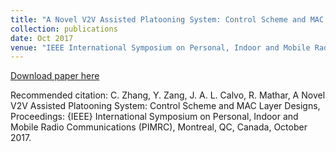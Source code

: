 ```yaml
---
title: "A Novel V2V Assisted Platooning System: Control Scheme and MAC Layer Designs"
collection: publications
date: Oct 2017
venue: "IEEE International Symposium on Personal, Indoor and Mobile Radio Communications (PIMRC)"
---
```


[Download paper here](http://JoseALeon.github.io/files/PIMRC17aPaper.pdf)

Recommended citation: C. Zhang, Y. Zang, J. A. L. Calvo, R. Mathar, A Novel V2V Assisted Platooning System: Control Scheme and MAC Layer Designs, Proceedings: {IEEE} International Symposium on Personal, Indoor and Mobile Radio Communications (PIMRC), Montreal, QC, Canada, October 2017.